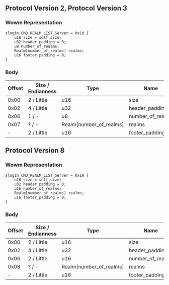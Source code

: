 ## Protocol Version 2, Protocol Version 3

### Wowm Representation
```rust,ignore
slogin CMD_REALM_LIST_Server = 0x10 {
    u16 size = self.size;    
    u32 header_padding = 0;    
    u8 number_of_realms;    
    Realm[number_of_realms] realms;    
    u16 footer_padding = 0;    
}
```
### Body
| Offset | Size / Endianness | Type | Name | Description |
| ------ | ----------------- | ---- | ---- | ----------- |
| 0x00 | 2 / Little | u16 | size |  |
| 0x02 | 4 / Little | u32 | header_padding |  |
| 0x06 | 1 / - | u8 | number_of_realms |  |
| 0x07 | ? / - | Realm[number_of_realms] | realms |  |
| - | 2 / Little | u16 | footer_padding |  |
## Protocol Version 8

### Wowm Representation
```rust,ignore
slogin CMD_REALM_LIST_Server = 0x10 {
    u16 size = self.size;    
    u32 header_padding = 0;    
    u16 number_of_realms;    
    Realm[number_of_realms] realms;    
    u16 footer_padding = 0;    
}
```
### Body
| Offset | Size / Endianness | Type | Name | Description |
| ------ | ----------------- | ---- | ---- | ----------- |
| 0x00 | 2 / Little | u16 | size |  |
| 0x02 | 4 / Little | u32 | header_padding |  |
| 0x06 | 2 / Little | u16 | number_of_realms |  |
| 0x08 | ? / - | Realm[number_of_realms] | realms |  |
| - | 2 / Little | u16 | footer_padding |  |
